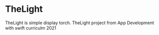 # TheLight
TheLight is simple display torch.
TheLight project from App Development with swift curriculm 2021
